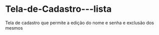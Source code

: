 # Tela-de-Cadastro---lista
Tela de cadastro que permite a edição do nome e senha e exclusão dos mesmos
